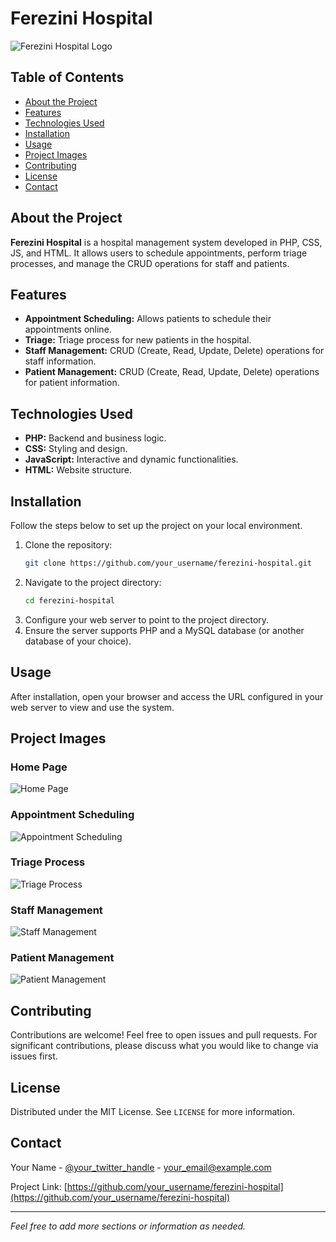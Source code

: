 # Ferezini Hospital

![Ferezini Hospital Logo](link_to_logo_image_here)

## Table of Contents

- [About the Project](#about-the-project)
- [Features](#features)
- [Technologies Used](#technologies-used)
- [Installation](#installation)
- [Usage](#usage)
- [Project Images](#project-images)
- [Contributing](#contributing)
- [License](#license)
- [Contact](#contact)

## About the Project

**Ferezini Hospital** is a hospital management system developed in PHP, CSS, JS, and HTML. It allows users to schedule appointments, perform triage processes, and manage the CRUD operations for staff and patients.

## Features

- **Appointment Scheduling:** Allows patients to schedule their appointments online.
- **Triage:** Triage process for new patients in the hospital.
- **Staff Management:** CRUD (Create, Read, Update, Delete) operations for staff information.
- **Patient Management:** CRUD (Create, Read, Update, Delete) operations for patient information.

## Technologies Used

- **PHP:** Backend and business logic.
- **CSS:** Styling and design.
- **JavaScript:** Interactive and dynamic functionalities.
- **HTML:** Website structure.

## Installation

Follow the steps below to set up the project on your local environment.

1. Clone the repository:
    ```sh
    git clone https://github.com/your_username/ferezini-hospital.git
    ```
2. Navigate to the project directory:
    ```sh
    cd ferezini-hospital
    ```
3. Configure your web server to point to the project directory.
4. Ensure the server supports PHP and a MySQL database (or another database of your choice).

## Usage

After installation, open your browser and access the URL configured in your web server to view and use the system.

## Project Images

### Home Page
![Home Page](link_to_home_page_image_here)

### Appointment Scheduling
![Appointment Scheduling](link_to_appointment_scheduling_image_here)

### Triage Process
![Triage Process](link_to_triage_process_image_here)

### Staff Management
![Staff Management](link_to_staff_management_image_here)

### Patient Management
![Patient Management](link_to_patient_management_image_here)

## Contributing

Contributions are welcome! Feel free to open issues and pull requests. For significant contributions, please discuss what you would like to change via issues first.

## License

Distributed under the MIT License. See `LICENSE` for more information.

## Contact

Your Name - [@your_twitter_handle](https://twitter.com/your_twitter_handle) - your_email@example.com

Project Link: [https://github.com/your_username/ferezini-hospital](https://github.com/your_username/ferezini-hospital)

---

*Feel free to add more sections or information as needed.*
